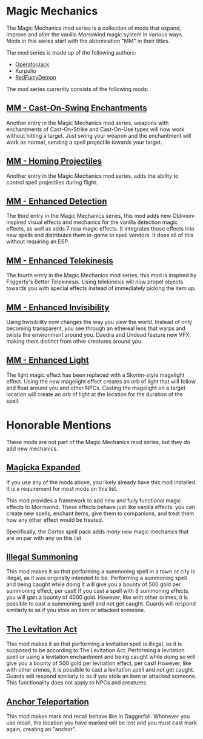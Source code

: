 # Magic Mechanics
The Magic Mechanics mod series is a collection of mods that expand, improve and alter the vanilla Morrowind magic system in various ways. Mods in this series start with the abbreviation "MM" in their titles.

The mod series is made up of the following authors:
- [OperatorJack](https://www.nexusmods.com/morrowind/users/61791411)
- Kurpulio
- [RedFurryDemon](https://www.nexusmods.com/morrowind/users/46908543)

The mod series currently consists of the following mods:

## [MM - Cast-On-Swing Enchantments](https://www.nexusmods.com/morrowind/mods/47338)
Another entry in the Magic Mechanics mod series, weapons with enchantments of Cast-On-Strike and Cast-On-Use types will now work without hitting a target. Just swing your weapon and the enchantment will work as normal, sending a spell projectile towards your target.

## [MM - Homing Projectiles](https://www.nexusmods.com/morrowind/mods/47403)
Another entry in the Magic Mechanics mod series, adds the ability to control spell projectiles during flight.

## [MM - Enhanced Detection](https://www.nexusmods.com/morrowind/mods/47480)
The third entry in the Magic Mechanics series, this mod adds new Oblivion-inspired visual effects and mechanics for the vanilla detection magic effects, as well as adds 7 new magic effects. It integrates those effects into new spells and distributes them in-game to spell vendors. It does all of this without requiring an ESP.

## [MM - Enhanced Telekinesis](https://www.nexusmods.com/morrowind/mods/47534)
The fourth entry in the Magic Mechanics mod series, this mod is inspired by Fliggerty's Better Telekinesis. Using telekinesis will now propel objects towards you with special effects instead of immediately picking the item up.

## [MM - Enhanced Invisibility](https://www.nexusmods.com/morrowind/mods/47565)
Using Invisibility now changes the way you view the world. Instead of only becoming transparent, you see through an ethereal lens that warps and twists the environment around you. Daedra and Undead feature new VFX, making them distinct from other creatures around you.

## [MM - Enhanced Light](https://www.nexusmods.com/morrowind/mods/47672)
The light magic effect has been replaced with a Skyrim-style magelight effect. Using the new magelight effect creates an orb of light that will follow and float around you and other NPCs. Casting the magelight on a target location will create an orb of light at the location for the duration of the spell.

# Honorable Mentions
These mods are not part of the Magic Mechanics mod series, but they do add new mechanics.

## [Magicka Expanded](https://www.nexusmods.com/morrowind/mods/47111)
If you use any of the mods above, you likely already have this mod installed. It is a requirement for most mods on this list.

This mod provides a framework to add new and fully functional magic effects to Morrowind. These effects behave just like vanilla effects: you can create new spells, enchant items, give them to companions, and treat them how any other effect would be treated.

Specifically, the Cortex spell pack adds *many* new magic mechanics that are on par with any on this list.


## [Illegal Summoning](https://www.nexusmods.com/morrowind/mods/47105)
This mod makes it so that performing a summoning spell in a town or city is illegal, as it was originally intended to be. Performing a summoning spell and being caught while doing it will give you a bounty of 500 gold per summoning effect, per cast! If you cast a spell with 8 summoning effects, you will gain a bounty of 4000 gold. However, like with other crimes, it is possible to cast a summoning spell and not get caught. Guards will respond similarly to as if you stole an item or attacked someone.

## [The Levitation Act](https://www.nexusmods.com/morrowind/mods/47345)
This mod makes it so that performing a levitation spell is illegal, as it is supposed to be according to The Levitation Act. 
Performing a levitation spell or using a levitation enchantment and being caught while doing so will give you a bounty of 500 gold per levitation effect, per cast! However, like with other crimes, it is possible to cast a levitation spell and not get caught. Guards will respond similarly to as if you stole an item or attacked someone. This functionality does not apply to NPCs and creatures.

## [Anchor Teleportation](https://www.nexusmods.com/morrowind/mods/47413)
This mod makes mark and recall behave like in Daggerfall. Whenever you use recall, the location you have marked will be lost and you must cast mark again, creating an "anchor".
